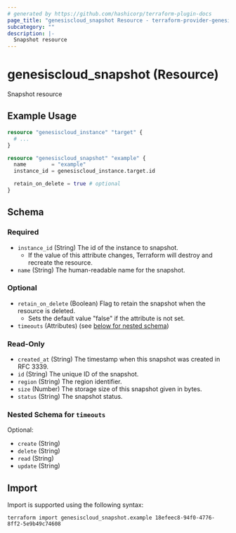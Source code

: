 ```yaml
---
# generated by https://github.com/hashicorp/terraform-plugin-docs
page_title: "genesiscloud_snapshot Resource - terraform-provider-genesiscloud"
subcategory: ""
description: |-
  Snapshot resource
---
```


# genesiscloud_snapshot (Resource)

Snapshot resource

## Example Usage

```terraform
resource "genesiscloud_instance" "target" {
  # ...
}

resource "genesiscloud_snapshot" "example" {
  name        = "example"
  instance_id = genesiscloud_instance.target.id

  retain_on_delete = true # optional
}
```

<!-- schema generated by tfplugindocs -->
## Schema

### Required

- `instance_id` (String) The id of the instance to snapshot.
  - If the value of this attribute changes, Terraform will destroy and recreate the resource.
- `name` (String) The human-readable name for the snapshot.

### Optional

- `retain_on_delete` (Boolean) Flag to retain the snapshot when the resource is deleted.
  - Sets the default value "false" if the attribute is not set.
- `timeouts` (Attributes) (see [below for nested schema](#nestedatt--timeouts))

### Read-Only

- `created_at` (String) The timestamp when this snapshot was created in RFC 3339.
- `id` (String) The unique ID of the snapshot.
- `region` (String) The region identifier.
- `size` (Number) The storage size of this snapshot given in bytes.
- `status` (String) The snapshot status.

<a id="nestedatt--timeouts"></a>
### Nested Schema for `timeouts`

Optional:

- `create` (String)
- `delete` (String)
- `read` (String)
- `update` (String)

## Import

Import is supported using the following syntax:

```shell
terraform import genesiscloud_snapshot.example 18efeec8-94f0-4776-8ff2-5e9b49c74608
```
